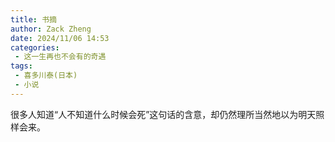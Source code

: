 ```yaml
---
title: 书摘
author: Zack Zheng
date: 2024/11/06 14:53
categories:
 - 这一生再也不会有的奇遇
tags:
 - 喜多川泰(日本)
 - 小说
---
```



很多人知道“人不知道什么时候会死”这句话的含意，却仍然理所当然地以为明天照样会来。   

